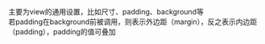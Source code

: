主要为view的通用设置，比如尺寸、padding、background等  
若padding在background前被调用，则表示外边距（margin），反之表示内边距（padding），padding的值可叠加

